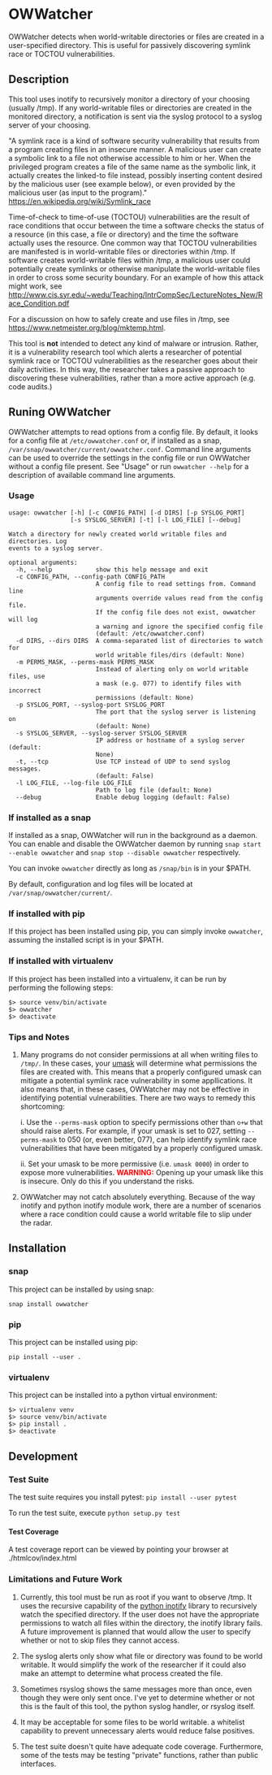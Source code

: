 # OWWatcher

OWWatcher detects when world-writable directories or files are created in a
user-specified directory. This is useful for passively discovering symlink race
or TOCTOU vulnerabilities.

## Description

This tool uses inotify to recursively monitor a directory of your choosing
(usually /tmp). If any world-writable files or directories are created in the
monitored directory, a notification is sent via the syslog protocol to a syslog
server of your choosing.

"A symlink race is a kind of software security vulnerability that results from
a program creating files in an insecure manner. A malicious user can create
a symbolic link to a file not otherwise accessible to him or her. When the
privileged program creates a file of the same name as the symbolic link, it
actually creates the linked-to file instead, possibly inserting content desired
by the malicious user (see example below), or even provided by the malicious
user (as input to the program)."
https://en.wikipedia.org/wiki/Symlink_race

Time-of-check to time-of-use (TOCTOU) vulnerabilities are the result of race
conditions that occur between the time a software checks the status of a
resource (in this case, a file or directory) and the time the software actually
uses the resource. One common way that TOCTOU vulnerabilities are manifested is
in world-writable files or directories within /tmp. If software creates
world-writable files within /tmp, a malicious user could potentially create
symlinks or otherwise manipulate the world-writable files in order to cross some
security boundary. For an example of how this attack might work, see
http://www.cis.syr.edu/~wedu/Teaching/IntrCompSec/LectureNotes_New/Race_Condition.pdf

For a discussion on how to safely create and use files in /tmp, see
https://www.netmeister.org/blog/mktemp.html.

This tool is **not** intended to detect any kind of malware or intrusion.
Rather, it is a vulnerability research tool which alerts a researcher of
potential symlink race or TOCTOU vulnerabilities as the researcher goes about
their daily activities. In this way, the researcher takes a passive approach to
discovering these vulnerabilities, rather than a more active approach (e.g.
code audits.)

## Runing OWWatcher

OWWatcher attempts to read options from a config file. By default, it looks for
a config file at `/etc/owwatcher.conf` or, if installed as a snap,
`/var/snap/owwatcher/current/owwatcher.conf`. Command line arguments can be used
to override the settings in the config file or run OWWatcher without a config
file present. See "Usage" or run `owwatcher --help` for a description of
available command line arguments.

### Usage

```
usage: owwatcher [-h] [-c CONFIG_PATH] [-d DIRS] [-p SYSLOG_PORT]
                 [-s SYSLOG_SERVER] [-t] [-l LOG_FILE] [--debug]

Watch a directory for newly created world writable files and directories. Log
events to a syslog server.

optional arguments:
  -h, --help            show this help message and exit
  -c CONFIG_PATH, --config-path CONFIG_PATH
                        A config file to read settings from. Command line
                        arguments override values read from the config file.
                        If the config file does not exist, owwatcher will log
                        a warning and ignore the specified config file
                        (default: /etc/owwatcher.conf)
  -d DIRS, --dirs DIRS  A comma-separated list of directories to watch for
                        world writable files/dirs (default: None)
  -m PERMS_MASK, --perms-mask PERMS_MASK
                        Instead of alerting only on world writable files, use
                        a mask (e.g. 077) to identify files with incorrect
                        permissions (default: None)
  -p SYSLOG_PORT, --syslog-port SYSLOG_PORT
                        The port that the syslog server is listening on
                        (default: None)
  -s SYSLOG_SERVER, --syslog-server SYSLOG_SERVER
                        IP address or hostname of a syslog server (default:
                        None)
  -t, --tcp             Use TCP instead of UDP to send syslog messages.
                        (default: False)
  -l LOG_FILE, --log-file LOG_FILE
                        Path to log file (default: None)
  --debug               Enable debug logging (default: False)
```

### If installed as a snap

If installed as a snap, OWWatcher will run in the background as a daemon. You
can enable and disable the OWWatcher daemon by running `snap start
--enable owwatcher` and `snap stop --disable owwatcher` respectively.

You can invoke `owwatcher` directly as long as `/snap/bin` is in your $PATH.

By default, configuration and log files will be located at
`/var/snap/owwatcher/current/`.

### If installed with pip

If this project has been installed using pip, you can simply invoke
`owwatcher`, assuming the installed script is in your $PATH.

### If installed with virtualenv

If this project has been installed into a virtualenv, it can be run by
performing the following steps:

```
$> source venv/bin/activate
$> owwatcher
$> deactivate
```

### Tips and Notes

1. Many programs do not consider permissions at all when writing files to
`/tmp/`. In these cases, your [umask](https://en.wikipedia.org/wiki/Umask) will
determine what permissions the files are created with. This means that a
properly configured umask can mitigate a potential symlink race vulnerability in
some appllications. It also means that, in these cases, OWWatcher may not be
effective in identifying potential vulnerabilities. There are two ways to remedy
this shortcoming:

    i. Use the `--perms-mask` option to specify permissions other than `o+w`
    that should raise alerts. For example, if your umask is set to 027, setting
    `--perms-mask` to 050 (or, even better, 077), can help identify symlink race
    vulnerabilities that have been mitigated by a properly configured umask.

    ii. Set your umask to be more permissive (i.e. `umask 0000`) in order to
    expose more vulnerabilities. <span style="color:red">**WARNING:**</span>
    Opening up your umask like this is insecure. Only do this if you understand
    the risks.

1. OWWatcher may not catch absolutely everything. Because of the way inotify and
python inotify module work, there are a number of scenarios where a race
condition could cause a world writable file to slip under the radar.

## Installation

### snap

This project can be installed by using snap:

`snap install owwatcher`

### pip

This project can be installed using pip:

`pip install --user .`

### virtualenv

This project can be installed into a python virtual environment:

```
$> virtualenv venv
$> source venv/bin/activate
$> pip install .
$> deactivate
```

## Development

### Test Suite

The test suite requires you install pytest: `pip install --user pytest`

To run the test suite, execute `python setup.py test`

#### Test Coverage

A test coverage report can be viewed by pointing your browser at
./htmlcov/index.html

### Limitations and Future Work

1. Currently, this tool must be run as root if you want to observe /tmp. It
   uses the recursive capability of the [python
   inotify](https://pypi.org/project/inotify/) library to recursively watch the
   specified directory. If the user does not have the appropriate permissions
   to watch all files within the directory, the inotify library fails. A
   future improvement is planned that would allow the user to specify whether
   or not to skip files they cannot access.

1. The syslog alerts only show what file or directory was found to be world
   writable. It would simplify the work of the researcher if it could also make
   an attempt to determine what process created the file.

1. Sometimes rsyslog shows the same messages more than once, even though they
   were only sent once. I've yet to determine whether or not this is the fault
   of this tool, the python syslog handler, or rsyslog itself.

1. It may be acceptable for some files to be world writable. a whitelist
   capability to prevent unnecessary alerts would reduce false positives.

1. The test suite doesn't quite have adequate code coverage. Furthermore, some
   of the tests may be testing "private" functions, rather than public
   interfaces.
